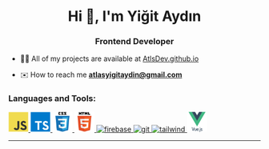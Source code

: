 <h1 align="center">Hi 👋, I'm Yiğit Aydın</h1>
<h3 align="center">Frontend Developer</h3>

- 👨‍💻 All of my projects are available at [AtlsDev.github.io](AtlsDev.github.io)

- ✉️ How to reach me **atlasyigitaydin@gmail.com**


<h3 align="left">Languages and Tools:</h3>

<p>
<a href="https://developer.mozilla.org/en-US/docs/Web/JavaScript" target="_blank" rel="noreferrer"> <img src="https://raw.githubusercontent.com/devicons/devicon/master/icons/javascript/javascript-original.svg" alt="javascript" width="40" height="40"/> </a> 
<a href="https://www.typescriptlang.org/" target="_blank" rel="noreferrer"> <img src="https://raw.githubusercontent.com/devicons/devicon/master/icons/typescript/typescript-original.svg" alt="typescript" width="40" height="40"/> </a> 
<a href="https://www.w3schools.com/css/" target="_blank" rel="noreferrer"> <img src="https://raw.githubusercontent.com/devicons/devicon/master/icons/css3/css3-original-wordmark.svg" alt="css3" width="40" height="40"/> </a>  
<a href="https://www.w3.org/html/" target="_blank" rel="noreferrer"> <img src="https://raw.githubusercontent.com/devicons/devicon/master/icons/html5/html5-original-wordmark.svg" alt="html5" width="40" height="40"/> </a>  
<a href="https://firebase.google.com/" target="_blank" rel="noreferrer"> <img src="https://www.vectorlogo.zone/logos/firebase/firebase-icon.svg" alt="firebase" width="40" height="40"/> </a> 
<a href="https://git-scm.com/" target="_blank" rel="noreferrer"> <img src="https://www.vectorlogo.zone/logos/git-scm/git-scm-icon.svg" alt="git" width="40" height="40"/> </a>
<a href="https://tailwindcss.com/" target="_blank" rel="noreferrer"> <img src="https://www.vectorlogo.zone/logos/tailwindcss/tailwindcss-icon.svg" alt="tailwind" width="40" height="40"/> </a> 
<a href="https://vuejs.org/" target="_blank" rel="noreferrer"> <img src="https://raw.githubusercontent.com/devicons/devicon/master/icons/vuejs/vuejs-original-wordmark.svg" alt="vuejs" width="40" height="40"/> </a> </p>


<!-- 
# 📊 GitHub Stats:
![](https://github-readme-stats.vercel.app/api/top-langs/?username=AtlsDev&theme=dark&hide_border=false&include_all_commits=false&count_private=false&layout=compact)
![](https://github-readme-stats.vercel.app/api?username=AtlsDev&theme=dark&hide_border=false&include_all_commits=false&count_private=false) 
![](https://github-readme-streak-stats.herokuapp.com/?user=AtlsDev&theme=dark&hide_border=false) -->

---
<!-- [![](https://visitcount.itsvg.in/api?id=AtlsDev&icon=0&color=1)](https://visitcount.itsvg.in) -->
